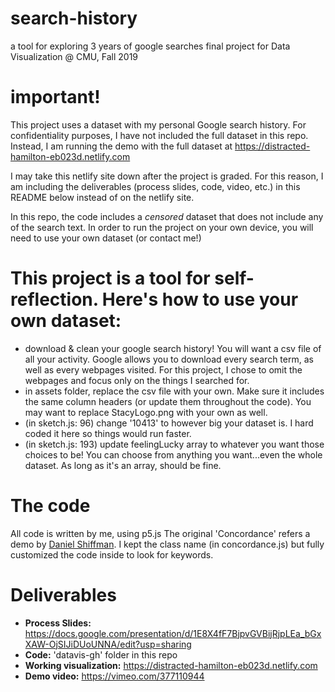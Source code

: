 # search-history
a tool for exploring 3 years of google searches
final project for Data Visualization @ CMU, Fall 2019

# important!
This project uses a dataset with my personal Google search history. 
For confidentiality purposes, I have not included the full dataset in this repo. 
Instead, I am running the demo with the full dataset at https://distracted-hamilton-eb023d.netlify.com

I may take this netlify site down after the project is graded. For this reason, I am including the deliverables (process slides, code, video, etc.) in this README below instead of on the netlify site. 

In this repo, the code includes a *censored* dataset that does not include any of the search text. In order to run the project on your own device, you will need to use your own dataset (or contact me!)

# This project is a tool for self-reflection. Here's how to use your own dataset: 
- download & clean your google search history! You will want a csv file of all your activity. Google allows you to download every search term, as well as every webpages visited. For this project, I chose to omit the webpages and focus only on the things I searched for.
- in assets folder, replace the csv file with your own. Make sure it includes the same column headers (or update them throughout the code). You may want to replace StacyLogo.png with your own as well.
- (in sketch.js: 96) change '10413' to however big your dataset is. I hard coded it here so things would run faster. 
- (in sketch.js: 193) update feelingLucky array to whatever you want those choices to be! You can choose from anything you want...even the whole dataset. As long as it's an array, should be fine. 

# The code
All code is written by me, using p5.js
The original 'Concordance' refers a demo by [Daniel Shiffman](https://shiffman.github.io/A2Z-F17/week5-analysis/01_concordance/). I kept the class name (in concordance.js) but fully customized the code inside to look for keywords. 

# Deliverables
- **Process Slides:** https://docs.google.com/presentation/d/1E8X4fF7BjpvGVBijRjpLEa_bGxXAW-OjSIJiDUoUNNA/edit?usp=sharing
- **Code:** 'datavis-gh' folder in this repo
- **Working visualization:** https://distracted-hamilton-eb023d.netlify.com
- **Demo video:** https://vimeo.com/377110944
